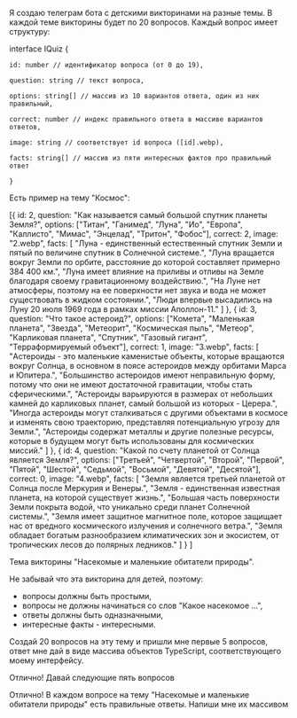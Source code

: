 Я создаю телеграм бота с детскими викторинами на разные темы. В каждой теме
викторины будет по 20 вопросов. Каждый вопрос имеет структуру:

interface IQuiz {

    id: number // идентификатор вопроса (от 0 до 19), 

    question: string // текст вопроса, 

    options: string[] // массив из 10 вариантов ответа, один из них правильный,

    correct: number // индекс правильного ответа в массиве вариантов ответов,

    image: string // соответствует id вопроса ([id].webp), 

    facts: string[] // массив из пяти интересных фактов про правильный ответ 

    }

Есть пример на тему "Космос":

[{ id: 2, question: "Как называется самый большой спутник планеты Земля?",
options: ["Титан", "Ганимед", "Луна", "Ио", "Европа", "Каллисто", "Мимас",
"Энцелад", "Тритон", "Фобос"], correct: 2, image: "2.webp", facts: [ "Луна -
единственный естественный спутник Земли и пятый по величине спутник в Солнечной
системе.", "Луна вращается вокруг Земли по орбите, расстояние до которой
составляет примерно 384 400 км.", "Луна имеет влияние на приливы и отливы на
Земле благодаря своему гравитационному воздействию.", "На Луне нет атмосферы,
поэтому на ее поверхности нет звука и вода не может существовать в жидком
состоянии.", "Люди впервые высадились на Луну 20 июля 1969 года в рамках миссии
Аполлон-11." ] }, { id: 3, question: "Что такое астероид?", options: ["Комета",
"Маленькая планета", "Звезда", "Метеорит", "Космическая пыль", "Метеор",
"Карликовая планета", "Спутник", "Газовый гигант", "Терраформируемый объект"],
correct: 1, image: "3.webp", facts: [ "Астероиды - это маленькие каменистые
объекты, которые вращаются вокруг Солнца, в основном в поясе астероидов между
орбитами Марса и Юпитера.", "Большинство астероидов имеют неправильную форму,
потому что они не имеют достаточной гравитации, чтобы стать сферическими.",
"Астероиды варьируются в размерах от небольших камней до карликовых планет,
самый большой из которых - Церера.", "Иногда астероиды могут сталкиваться с
другими объектами в космосе и изменять свою траекторию, представляя
потенциальную угрозу для Земли.", "Астероиды содержат металлы и другие полезные
ресурсы, которые в будущем могут быть использованы для космических миссий." ] },
{ id: 4, question: "Какой по счету планетой от Солнца является Земля?", options:
["Третьей", "Четвертой", "Второй", "Первой", "Пятой", "Шестой", "Седьмой",
"Восьмой", "Девятой", "Десятой"], correct: 0, image: "4.webp", facts: [ "Земля
является третьей планетой от Солнца после Меркурия и Венеры.", "Земля -
единственная известная планета, на которой существует жизнь.", "Большая часть
поверхности Земли покрыта водой, что уникально среди планет Солнечной системы.",
"Земля имеет защитное магнитное поле, которое защищает нас от вредного
космического излучения и солнечного ветра.", "Земля обладает богатым
разнообразием климатических зон и экосистем, от тропических лесов до полярных
ледников." ] } ]

Тема викторины "Насекомые и маленькие обитатели природы".

Не забывай что эта викторина для детей, поэтому:

- вопросы должны быть простыми,
- вопросы не должны начинаться со слов "Какое насекомое ...",
- ответы должны быть одназначными,
- интересные факты - интересными.

Создай 20 вопросов на эту тему и пришли мне первые 5 вопросов, ответ мне дай в
виде массива объектов TypeScript, соответствующего моему интерфейсу.

Отлично! Давай следующие пять вопросов

Отлично! В каждом вопросе на тему "Насекомые и маленькие обитатели природы" есть
правильные ответы. Напиши мне их массивом

